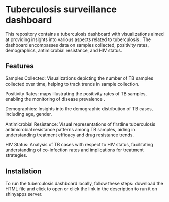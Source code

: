 # Tuberculosis surveillance dashboard
This repository contains a tuberculosis dashboard with visualizations aimed at providing insights into various aspects related to tuberculosis . The dashboard encompasses data on samples collected, positivity rates, demographics, antimicrobial resistance, and HIV status.

## Features

Samples Collected: Visualizations depicting the number of TB samples collected over time, helping to track trends in sample collection.

Positivity Rates: maps illustrating the positivity rates of TB samples, enabling the monitoring of disease prevalence .

Demographics: Insights into the demographic distribution of TB cases, including age, gender.

Antimicrobial Resistance: Visual representations of firstline tuberculosis antimicrobial resistance patterns among TB samples, aiding in understanding treatment efficacy and drug resistance trends.

HIV Status: Analysis of TB cases with respect to HIV status, facilitating understanding of co-infection rates and implications for treatment strategies.

## Installation
To run the tuberculosis dashboard locally, follow these steps:
download the HTML file and click to open
or 
click the link in the description to run it on shinyapps server.
